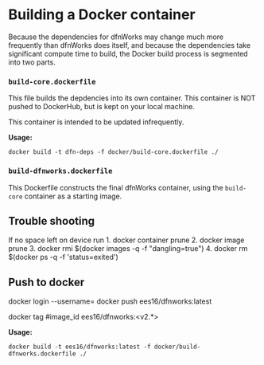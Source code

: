 # Building a Docker container

Because the dependencies for dfnWorks may change much 
more frequently than dfnWorks does itself, and because 
the dependencies take significant compute time to build,
the Docker build process is segmented into two parts.

### `build-core.dockerfile`

This file builds the depdencies into its own container. This 
container is NOT pushed to DockerHub, but is kept on your local machine.

This container is intended to be updated infrequently.

**Usage:**

    docker build -t dfn-deps -f docker/build-core.dockerfile ./

### `build-dfnworks.dockerfile`

This Dockerfile constructs the final dfnWorks container, using
the `build-core` container as a starting image. 




## Trouble shooting
If no space left on device run
    1. docker container prune
    2. docker image prune
    3. docker rmi $(docker images -q -f "dangling=true")
    4. docker rm $(docker ps -q -f 'status=exited')

##  Push to docker 
docker login --username=<username>
docker push ees16/dfnworks:latest

docker tag #image_id ees16/dfnworks:<v2.*>

**Usage:**

    docker build -t ees16/dfnworks:latest -f docker/build-dfnworks.dockerfile ./


